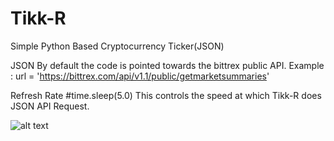 # Tikk-R
Simple Python Based Cryptocurrency Ticker(JSON)

JSON
By default the code is pointed towards the bittrex public API. 
Example :   url = 'https://bittrex.com/api/v1.1/public/getmarketsummaries'

Refresh Rate
#time.sleep(5.0)
This controls the speed at which Tikk-R does JSON API Request. 

![alt text](http://www.terrorsoundz.com/Preview.png)
